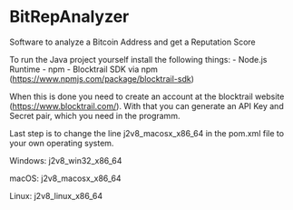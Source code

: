 # BitRepAnalyzer
Software to analyze a Bitcoin Address and get a Reputation Score

To run the Java project yourself install the following things:
      - Node.js Runtime
      - npm
      - Blocktrail SDK via npm  (https://www.npmjs.com/package/blocktrail-sdk)
      
When this is done you need to create an account at the blocktrail website (https://www.blocktrail.com/). 
With that you can generate an API Key and Secret pair, which you need in the programm.

Last step is to change the line <artifactId>j2v8_macosx_x86_64</artifactId> in the pom.xml file to your own operating 
system.

Windows: j2v8_win32_x86_64

macOS:   j2v8_macosx_x86_64

Linux:   j2v8_linux_x86_64
